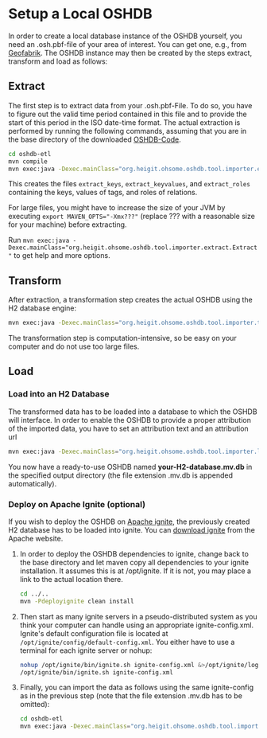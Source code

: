 # Setup a Local OSHDB

In order to create a local database instance of the OSHDB yourself, you
need an .osh.pbf-file of your area of interest. You can get one, e.g., from
[Geofabrik](https://download.geofabrik.de/). The OSHDB instance may then
be created by the steps extract, transform and load as follows:

## Extract

The first step is to extract data from your .osh.pbf-File. To do so,
you have to figure out the valid time period contained in this file and
to provide the start of this period in the ISO date-time format. The
actual extraction is performed by running the following commands, assuming
that you are in the base directory of the downloaded
[OSHDB-Code](https://github.com/GIScience/oshdb).


```bash
cd oshdb-etl
mvn compile
mvn exec:java -Dexec.mainClass="org.heigit.ohsome.oshdb.tool.importer.extract.Extract" -Dexec.args="--pbf /absolute/path/to/file.osh.pbf -tmpDir ./tmpFiles --timevalidity_from YYYY-MM-DD"
```

This creates the files `extract_keys`, `extract_keyvalues`, and `extract_roles`
containing the keys, values of tags, and roles of relations.

For large files, you might have to increase the size of your JVM by executing
`export MAVEN_OPTS="-Xmx???"` (replace ??? with a reasonable size for your machine)
before extracting.

Run `mvn exec:java -Dexec.mainClass="org.heigit.ohsome.oshdb.tool.importer.extract.Extract"`
to get help and more options.


## Transform

After extraction, a transformation step creates the actual OSHDB using
the H2 database engine:

```bash
mvn exec:java -Dexec.mainClass="org.heigit.ohsome.oshdb.tool.importer.transform.Transform" -Dexec.args="--pbf /absolute/path/to/file.osh.pbf -tmpDir ./tmpFiles"
```
The transformation step is computation-intensive, so be easy on your computer
and do not use too large files.


## Load

### Load into an H2 Database

The transformed data has to be loaded into a database to which the OSHDB will interface.
In order to enable the OSHDB to provide a proper attribution of the imported data, you
have to set an attribution text and an attribution url

```bash
mvn exec:java -Dexec.mainClass="org.heigit.ohsome.oshdb.tool.importer.load.handle.OSHDB2H2Handler" -Dexec.args="-tmpDir ./tmpFiles --out /absolute/path/to/your-H2-database --attribution '© OpenStreetMap contributors' --attribution-url 'https://www.openstreetmap.org/copyright'"
```

You now have a ready-to-use OSHDB named **your-H2-database.mv.db** in the specified
output directory (the file extension .mv.db is appended automatically).


### Deploy on Apache Ignite (optional)

If you wish to deploy the OSHDB on [Apache ignite](https://ignite.apache.org),
the previously created H2 database has to be loaded into ignite. You can 
[download ignite](https://ignite.apache.org/download.cgi#binaries) from the
Apache website.

1. In order to deploy the OSHDB dependencies to ignite,
   change back to the base directory and let maven copy all dependencies to
   your ignite installation. It assumes this is at /opt/ignite. If it is not,
   you may place a link to the actual location there.<br>
   ```bash
   cd ../..
   mvn -Pdeployignite clean install
   ```

2. Then start as many ignite servers in a pseudo-distributed system as you
   think your computer can handle using an appropriate ignite-config.xml.
   Ignite's default configuration file is located at
   `/opt/ignite/config/default-config.xml`.
   You either have to use a terminal for each ignite server or nohup:<br>
   ```bash
   nohup /opt/ignite/bin/ignite.sh ignite-config.xml &>/opt/ignite/log.log &
   /opt/ignite/bin/ignite.sh ignite-config.xml
   ```

3. Finally, you can import the data as follows using
   the same ignite-config as in the previous step (note that the file extension .mv.db
   has to be omitted):<br>
   ```bash
   cd oshdb-etl
   mvn exec:java -Dexec.mainClass="org.heigit.ohsome.oshdb.tool.importer.util.OSHDB2Ignite" -Dexec.args="-ignite ignite-config.xml -db /absolute/path/to/your-H2-database"
   ```

